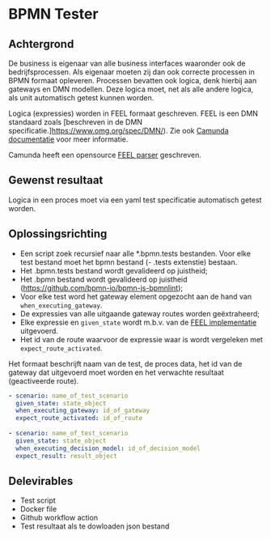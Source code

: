 # BPMN Tester

## Achtergrond

De business is eigenaar van alle business interfaces waaronder ook de bedrijfsprocessen. Als eigenaar moeten zij dan ook correcte processen in BPMN formaat opleveren. Processen bevatten ook logica, denk hierbij aan gateways en DMN modellen. Deze logica moet, net als alle andere logica, als unit automatisch getest kunnen worden.

Logica (expressies) worden in FEEL formaat geschreven. FEEL is een DMN standaard zoals [beschreven in de DMN specificatie.]https://www.omg.org/spec/DMN/). Zie ook [Camunda documentatie](https://docs.camunda.io/docs/reference/feel/what-is-feel/) voor meer informatie.

Camunda heeft een opensource [FEEL parser](https://camunda.github.io/feel-scala/) geschreven.

## Gewenst resultaat

Logica in een proces moet via een yaml test specificatie automatisch getest worden.

## Oplossingsrichting

* Een script zoek recursief naar alle *.bpmn.tests bestanden. Voor elke test bestand moet het bpmn bestand (- .tests extenstie) bestaan.
* Het .bpmn.tests bestand wordt gevalideerd op juistheid;
* Het .bpmn bestand wordt gevalideerd op juistheid (https://github.com/bpmn-io/bpmn-js-bpmnlint);
* Voor elke test word het gateway element opgezocht aan de hand van `when_executing_gateway`.
* De expressies van alle uitgaande gateway routes worden geëxtraheerd;
* Elke expressie en `given_state` wordt m.b.v. van de [FEEL implementatie](https://camunda.github.io/feel-scala/) uitgevoerd.
* Het id van de route waarvoor de expressie waar is wordt vergeleken met `expect_route_activated`.

Het formaat beschrijft naam van de test, de proces data, het id van de gateway dat uitgevoerd moet worden en het verwachte resultaat (geactiveerde route).

```yaml
- scenario: name_of_test_scenario 
  given_state: state_object    
  when_executing_gateway: id_of_gateway
  expect_route_activated: id_of_route
  
- scenario: name_of_test_scenario 
  given_state: state_object    
  when_executing_decision_model: id_of_decision_model
  expect_result: result_object

```

## Delevirables

* Test script
* Docker file
* Github workflow action
* Test resultaat als te dowloaden json bestand


